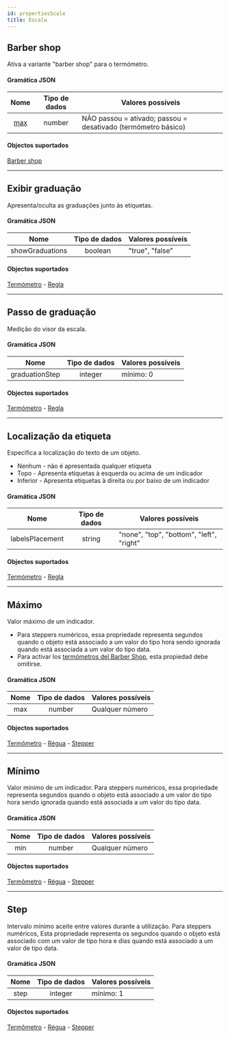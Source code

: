 ```yaml
---
id: propertiesScale
title: Escala
---
```


## Barber shop

Ativa a variante "barber shop" para o termómetro.

#### Gramática JSON

|       Nome      | Tipo de dados | Valores possíveis                                                                |
| :-------------: | :-----------: | -------------------------------------------------------------------------------- |
| [max](#maximum) |     number    | NÃO passou = ativado; passou = desativado (termómetro básico) |

#### Objectos suportados

[Barber shop](progressIndicator.md#barber-shop)

---

## Exibir graduação

Apresenta/oculta as graduações junto às etiquetas.

#### Gramática JSON

|       Nome      | Tipo de dados | Valores possíveis |
| :-------------: | :-----------: | ----------------- |
| showGraduations |    boolean    | "true", "false"   |

#### Objectos suportados

[Termómetro](progressIndicator.md#default-thermometer) - [Regla](ruler.md)

---

## Passo de graduação

Medição do visor da escala.

#### Gramática JSON

|      Nome      | Tipo de dados | Valores possíveis         |
| :------------: | :-----------: | ------------------------- |
| graduationStep |    integer    | mínimo: 0 |

#### Objectos suportados

[Termómetro](progressIndicator.md#default-thermometer) - [Regla](ruler.md)

---

## Localização da etiqueta

Especifica a localização do texto de um objeto.

- Nenhum - não é apresentada qualquer etiqueta
- Topo - Apresenta etiquetas à esquerda ou acima de um indicador
- Inferior - Apresenta etiquetas à direita ou por baixo de um indicador

#### Gramática JSON

|       Nome      | Tipo de dados | Valores possíveis                        |
| :-------------: | :-----------: | ---------------------------------------- |
| labelsPlacement |     string    | "none", "top", "bottom", "left", "right" |

#### Objectos suportados

[Termómetro](progressIndicator.md#default-thermometer) - [Regla](ruler.md)

---

## Máximo

Valor máximo de um indicador.

- Para steppers numéricos, essa propriedade representa segundos quando o objeto está associado a um valor do tipo hora sendo ignorada quando está associada a um valor do tipo data.
- Para activar los [termómetros del Barber Shop](progressIndicator.md#barber-shop), esta propiedad debe omitirse.

#### Gramática JSON

| Nome | Tipo de dados | Valores possíveis |
| :--: | :-----------: | ----------------- |
|  max |     number    | Qualquer número   |

#### Objectos suportados

[Termômetro](progressIndicator.md#default-thermometer) - [Régua](ruler.md) - [Stepper](stepper.md)

---

## Mínimo

Valor mínimo de um indicador. Para steppers numéricos, essa propriedade representa segundos quando o objeto está associado a um valor do tipo hora sendo ignorada quando está associada a um valor do tipo data.

#### Gramática JSON

| Nome | Tipo de dados | Valores possíveis |
| :--: | :-----------: | ----------------- |
|  min |     number    | Qualquer número   |

#### Objectos suportados

[Termômetro](progressIndicator.md#default-thermometer) - [Régua](ruler.md) - [Stepper](stepper.md)

---

## Step

Intervalo mínimo aceite entre valores durante a utilização. Para steppers numéricos, Esta propriedade representa os segundos quando o objeto está associado com um valor de tipo hora e dias quando está associado a um valor de tipo data.

#### Gramática JSON

| Nome | Tipo de dados | Valores possíveis         |
| :--: | :-----------: | ------------------------- |
| step |    integer    | mínimo: 1 |

#### Objectos suportados

[Termômetro](progressIndicator.md#default-thermometer) - [Régua](ruler.md) - [Stepper](stepper.md)
